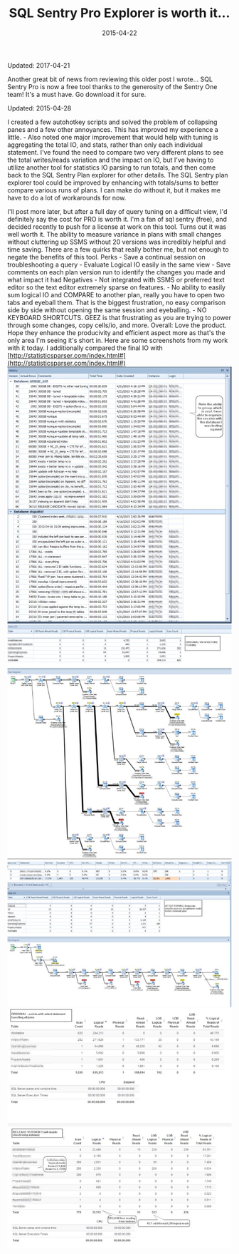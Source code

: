 ﻿---
title:  "SQL Sentry Pro Explorer is worth it..."
date: 2015-04-22
tags: ["sql-server","performance-tuning"]
---
<div class="premonition info">
<div class="fa fa-plus"></div>
<div class="content">
<p class="header">Updated: 2017-04-21</p>
Another great bit of news from reviewing this older post I wrote... SQL Sentry Pro is now a free tool thanks to the generosity of the Sentry One team! It's a must have. Go download it for sure.
</div></div>

<div class="premonition info">
<div class="fa fa-plus"></div>
<div class="content">
<p class="header">Updated: 2015-04-28</p>
</div>I created a few autohotkey scripts and solved the problem of collapsing panes and a few other annoyances. This has improved my experience a little. - Also noted one major improvement that would help with tuning is aggregating the total IO, and stats, rather than only each individual statement. I've found the need to compare two very different plans to see the total writes/reads variation and the impact on IO, but I've having to utilize another tool for statistics IO parsing to run totals, and then come back to the SQL Sentry Plan explorer for other details. The SQL Sentry plan explorer tool could be improved by enhancing with totals/sums to better compare various runs of plans. I can make do without it, but it makes me have to do a lot of workarounds for now.</div>



I'll post more later, but after a full day of query tuning on a difficult view, I'd definitely say the cost for PRO is worth it. I'm a fan of sql sentry (free), and decided recently to push for a license at work on this tool. Turns out it was well worth it. The ability to measure variance in plans with small changes without cluttering up SSMS without 20 versions was incredibly helpful and time saving. There are a few quirks that really bother me, but not enough to negate the benefits of this tool. Perks - Save a continual session on troubleshooting a query - Evaluate Logical IO easily in the same view - Save comments on each plan version run to identify the changes you made and what impact it had Negatives - Not integrated with SSMS or preferred text editor so the text editor extremely sparse on features. - No ability to easily sum logical IO and COMPARE to another plan, really you have to open two tabs and eyeball them. That is the biggest frustration, no easy comparison side by side without opening the same session and eyeballing. - NO KEYBOARD SHORTCUTS. GEEZ is that frustrating as you are trying to power through some changes, copy cells/io, and more. Overall: Love the product. Hope they enhance the producivity and efficient aspect more as that's the only area I'm seeing it's short in. Here are some screenshots from my work with it today. I additionally compared the final IO with [http://statisticsparser.com/index.html#](http://statisticsparser.com/index.html#)
![Image SQL Tuning Session 1](/assets/img/Microsoft_SQL_Server_Management_Studio-2015-04-22_17_00_36_x9rdtc.png)
![Image SQL Tuning Session 2](/assets/img/SQL_Sentry_Plan_Explorer_PRO-2015-04-22_17_03_44_mgscfz.png)
![Image SQL Tuning Session 3](/assets/img/SQL_Sentry_Plan_Explorer_PRO-2015-04-22_17_05_06_gef52g.png)
![Image SQL Tuning Session 4](/assets/img/Statistics_Parser-2015-04-22_16_32_34-2015-04-22_17_08_21_CLEANED_ntkowe.png)
![Image SQL Tuning Session 5](/assets/img/new_version-2015-04-22_16_35_36-2015-04-22_17_08_48_CLEANED_zejqww.png)

